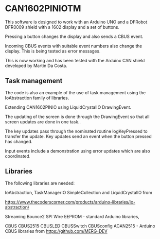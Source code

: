 # CAN1602PINIOTM

This software is designed to work with an Arduino UNO and a DFRobot DFR0009 shield with a 1602 display and a set of buttons.

Pressing a button changes the display and also sends a CBUS event.

Incoming CBUS events with suitable event numbers also change the display. This is being tested as error messages.

This is now working and has been tested with the Arduino CAN shield developed by Martin Da Costa.

## Task management

The code is also an example of the use of task management using the IoAbstraction family of libraries.

Extending CAN1602PINIO using LiquidCrystalIO DrawingEvent.

The updating of the screen is done through the DrawingEvent so that all screen updates are done in one task..

The key updates pass through the nominated routine logKeyPressed to transfer the update. Key updates send an event when the button pressed has changed.

Input events include a demonstration using error updates which are also coordinated.

## Libraries

The following libraries are needed: 

IoAbstraction, TaskManagerIO SimpleCollection and LiquidCrystalIO from 

https://www.thecoderscorner.com/products/arduino-libraries/io-abstraction/

Streaming Bounce2 SPI Wire EEPROM - standard Arduino libraries,

CBUS CBUS2515 CBUSLED CBUSSwitch CBUSconfig ACAN2515  - Arduino CBUS libraries from https://github.com/MERG-DEV

